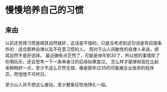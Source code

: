 # 慢慢培养自己的习惯
## 来由
以前还觉得习惯是顺其自然就好，这话是不错的，只是没考虑到这句话是有前提条件的：适合那种自律以及不在意习惯的人。
而对于山人间歇性的自律人来说，顺其自然不是好选择。
最近确有点茫然了，可能是快年到30了，所以想的事情除了吃喝玩乐，还会思考一下一条单身汪的后续如果度过。
怎么样才能够和现在比起来稍稍好一点，至少不这么茫然无措，像是那年过35的可能被企业放弃的程序员，而惶惶不可终日。

至少山人并不想这么被动，至少要象征性地挣扎一段。
